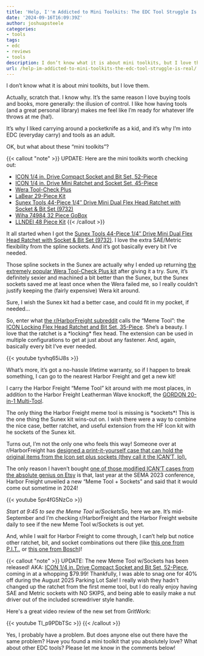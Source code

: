 ```yaml
---
title: 'Help, I''m Addicted to Mini Toolkits: The EDC Tool Struggle Is Real'
date: '2024-09-16T16:09:39Z'
author: joshuapsteele
categories:
- tools
tags:
- edc
- reviews
- tools
description: I don’t know what it is about mini toolkits, but I love them. Actually, scratch that.
url: /help-im-addicted-to-mini-toolkits-the-edc-tool-struggle-is-real/
---
```

I don’t know what it is about mini toolkits, but I love them.

Actually, scratch that. I know why. It’s the same reason I love buying tools and books, more generally: the illusion of control. I like how having tools (and a great personal library) makes me feel like I’m ready for whatever life throws at me (ha!).

It’s why I liked carrying around a pocketknife as a kid, and it’s why I’m into EDC (everyday carry) and tools as an adult.

OK, but what about these “mini toolkits”?

{{< callout "note" >}}
UPDATE: Here are the mini toolkits worth checking out:

- [ICON 1/4 in. Drive Compact Socket and Bit Set, 52-Piece](https://www.harborfreight.com/14-in-drive-compact-socket-and-bit-set-52-piece-70695.html)
- [ICON 1/4 in. Drive Mini Ratchet and Socket Set, 45-Piece](https://www.harborfreight.com/14-in-drive-mini-ratchet-and-socket-set-45-piece-70696.html)
- [Wera Tool-Check Plus](https://amzn.to/3XM6KG2)
- [LaBear 29-Piece Kit](https://amzn.to/4lLN8KV)
- [Sunex Tools 44-Piece 1/4″ Drive Mini Dual Flex Head Ratchet with Socket & Bit Set (9732)](https://amzn.to/3XVS6fv)
- [Wiha 74984 32 Piece GoBox](https://amzn.to/4n3mFcH)
- [LLNDEI 48 Piece Kit](https://amzn.to/4oS8UPH)
{{< /callout >}}

It all started when I got the [Sunex Tools 44-Piece 1/4″ Drive Mini Dual Flex Head Ratchet with Socket & Bit Set (9732)](https://amzn.to/3XVS6fv). I love the extra SAE/Metric flexibility from the spline sockets. And it’s got basically every bit I’ve needed.

Those spline sockets in the Sunex are actually why I ended up returning [the extremely popular Wera Tool-Check Plus kit](https://amzn.to/3XM6KG2) after giving it a try. Sure, it’s definitely sexier and machined a bit better than the Sunex, but the Sunex sockets saved me at least once when the Wera failed me, so I really couldn’t justify keeping the (fairly expensive) Wera kit around.

Sure, I wish the Sunex kit had a better case, and could fit in my pocket, if needed…

So, enter what [the r/HarborFreight subreddit](https://www.reddit.com/r/harborfreight/) calls the “Meme Tool”: the [ICON Locking Flex Head Ratchet and Bit Set, 35-Piece](https://www.harborfreight.com/locking-flex-head-ratchet-and-bit-set-35-piece-58074.html). She’s a beauty. I love that the ratchet is a \*locking\* flex head. The extension can be used in multiple configurations to get at just about any fastener. And, again, basically every bit I’ve ever needed.

{{< youtube tyvhq65iJ8s >}}

What’s more, it’s got a no-hassle lifetime warranty, so if I happen to break something, I can go to the nearest Harbor Freight and get a new kit!

I carry the Harbor Freight “Meme Tool” kit around with me most places, in addition to the Harbor Freight Leatherman Wave knockoff, the [GORDON 20-in-1 Multi-Tool](https://www.harborfreight.com/20-in-1-multi-tool-59617.html).

The only thing the Harbor Freight meme tool is missing is \*sockets\*! This is the one thing the Sunex kit wins-out on. I wish there were a way to combine the nice case, better ratchet, and useful extension from the HF Icon kit with he sockets of the Sunex kit.

Turns out, I’m not the only one who feels this way! Someone over at r/HarborFreight has [designed a print-it-yourself case that can hold the original items from the Icon set plus sockets (they call it the ICAN’T, lol).](https://www.reddit.com/r/harborfreight/comments/1dhj1o8/i_present_to_you_hooligans_v2_the_icant/)

The only reason I haven’t bought [one of those modified ICAN’T cases from the absolute genius on Etsy](https://www.etsy.com/shop/jaahwnsstuff/?etsrc=sdt) is that, last year at the SEMA 2023 conference, Harbor Freight unveiled a new “Meme Tool + Sockets” and said that it would come out sometime in 2024!

{{< youtube 5pr4fG5NzCo >}}

*Start at 9:45 to see the Meme Tool w/Sockets*So, here we are. It’s mid-September and I’m checking r/HarborFreight and the Harbor Freight website daily to see if the new Meme Tool w/Sockets is out yet.

And, while I wait for Harbor Freight to come through, I can’t help but notice other ratchet, bit, and socket combinations out there (like [this one from P.I.T.](https://amzn.to/4d8MDWV), or [this one from Bosch](https://amzn.to/4epaaUC))!

{{< callout "note" >}}
UPDATE: The new Meme Tool w/Sockets has been released! AKA: [ICON 1/4 in. Drive Compact Socket and Bit Set, 52-Piece](https://www.harborfreight.com/14-in-drive-compact-socket-and-bit-set-52-piece-70695.html), coming in at a whopping $79.99! Thankfully, I was able to snag one for 40% off during the August 2025 Parking Lot Sale! I really wish they hadn't changed up the ratchet from the first meme tool, but I do really enjoy having SAE and Metric sockets with NO SKIPS, and being able to easily make a nut driver out of the included screwdriver style handle.

Here's a great video review of the new set from GritWork:

{{< youtube Tl_p9PDbTSc >}}
{{< /callout >}}

Yes, I probably have a problem. But does anyone else out there have the same problem? Have you found a mini toolkit that you absolutely love? What about other EDC tools? Please let me know in the comments below!